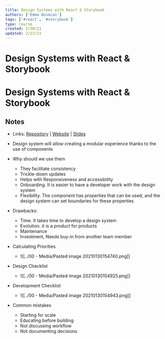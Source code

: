 ```yaml
---
title: Design Systems with React & Storybook
authors: ['Emma Bosmian']
tags: ['#react', '#storybook']
type: course
created: 1/30/21
updated: 2/23/21
---
```


# Design Systems with React & Storybook

# Design Systems with React & Storybook

## Notes

- Links: [Repository](https://github.com/emmabostian/fem-design-systems) | [Website](https://fem-design-systems.netlify.com/) | [Slides](https://static.frontendmasters.com/resources/2020-03-12-design-systems-storybook/design-systems-formatted.pdf)

- Design system will allow creating a modular experience thanks to the use of components
- Why should we use them

  - They facilitate consistency
  - Trickle-down updates
  - Helps with Responsiveness and accessibility
  - Onboarding. It is easier to have a developer work with the design system
  - Flexibility. The component has properties that can be used, and the design system can set boundaries for these properties

- Drawbacks:
  - Time. It takes time to develop a design system
  - Evolution. it is a product for products
  - Maintenance
  - Investment, Needs buy-in from another team member
- Calculating Priorities
  - ![[../00 - Media/Pasted image 20210130154740.png]]
- Design Checklist
  - ![[../00 - Media/Pasted image 20210130154925.png]]
- Development Checklist
  - ![[../00 - Media/Pasted image 20210130154943.png]]
- Common mistakes
  - Starting for scale
  - Educating before building
  - Not discussing workflow
  - Not documenting decisions
